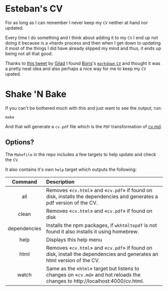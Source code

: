 # Esteban's CV

For as long as I can remember I never keep my `CV` neither at hand nor updated.

Every time I do something and I think about adding it to my `CV` I end up not doing it because is a «hard» process and then when I get down to updating it most of the things I did have already slipped my mind and thus, it ends up being not all that good.

Thanks to [this tweet][tweet] by [Gilad][gilad] I found [Boris][neonacho]'s [`markdown` `CV`][boriscv] and thought it was a pretty neat idea and also perhaps a nice way for me to keep my `CV` upated.

# Shake 'N Bake

If you can't be bothered much with this and just want to see the output; run:

```console
make
```

And that will generate a `cv.pdf` file which is the `PDF` transformation of [cv.md][cv].

## Options?

The `Makefile` in the repo includes a few targets to help update and check the `CV`.

It also contains it's own `help` target which outputs the following:

|  Command | Description |
| :-----------: | :------------ |
| all             |               Removes «`cv.html`» and «`cv.pdf`» if found on disk, installs the dependencies and generates a pdf version of the CV. |
| clean            |              Removes «`cv.html`» and «`cv.pdf`» if found on disk |
| dependencies             |      Installs the npm packages, if `wkhtmltopdf` is not found it also installs it using homebrew. |
| help             |              Displays this help menu |
| html          |                 Removes «`cv.html`» and «`cv.pdf`» if found on disk, install the dependencies and generates an html version of the CV. |
| watch                |          Same as the «`html`» target but listens to changes on «`cv.md`» and hot reloads the changes to http://localhost:4000/cv.html. |

[neonacho]:https://twitter.com/neonacho
[boriscv]:https://github.com/neonichu/cv
[tweet]:https://twitter.com/giladronat/status/964222623042355200
[gilad]:https://twitter.com/giladronat
[cv]:./cv.md
